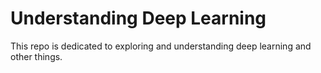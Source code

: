 # Understanding Deep Learning

This repo is dedicated to exploring and understanding deep learning and other things.